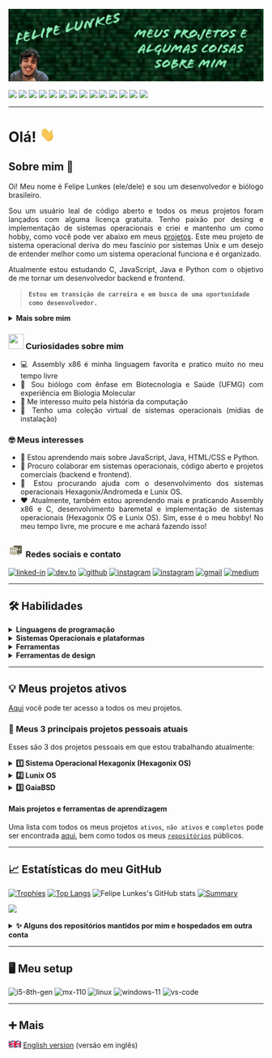 
[![Header](https://raw.githubusercontent.com/felipenlunkes/felipenlunkes/master/img/header.pt.png "Header")](https://twitter.com/felipeldev/)

![](https://img.shields.io/badge/OS-Linux-informational?style=flat&logo=linux&logoColor=white&color=2bbc8a)
![](https://img.shields.io/badge/OS-FreeBSD-informational?style=flat&logo=freebsd&logoColor=white&color=2bbc8a)
![](https://img.shields.io/badge/OS-macOS-informational?style=flat&logo=macos&logoColor=white&color=2bbc8a)
![](https://img.shields.io/badge/OS-Windows-informational?style=flat&logo=windows&logoColor=white&color=2bbc8a)
![](https://img.shields.io/badge/Code-Make-informational?style=flat&logo=cmake&logoColor=white&color=2bbc8a)
![](https://img.shields.io/badge/Code-Assembly-informational?style=flat&logo=assembly&logoColor=white&color=2bbc8a)
![](https://img.shields.io/badge/Code-C-informational?style=flat&logo=c&logoColor=white&color=2bbc8a)
![](https://img.shields.io/badge/Code-Java-informational?style=flat&logo=java&logoColor=white&color=2bbc8a)
![](https://img.shields.io/badge/Code-VisualBasic-informational?style=flat&logo=.net&logoColor=white&color=2bbc8a)
![](https://img.shields.io/badge/Code-Python-informational?style=flat&logo=python&logoColor=white&color=2bbc8a)
![](https://img.shields.io/badge/Code-Markdown-informational?style=flat&logo=markdown&logoColor=white&color=2bbc8a)
![](https://img.shields.io/badge/Code-MySQL-informational?style=flat&logo=mysql&logoColor=white&color=2bbc8a)
![](https://img.shields.io/badge/Shell-Bash-informational?style=flat&logo=gnu-bash&logoColor=white&color=2bbc8a)
![](https://img.shields.io/badge/Arduino-Arduino-informational?style=flat&logo=arduino&logoColor=white&color=2bbc8a)

<hr>

# Olá! <img src="https://raw.githubusercontent.com/felipenlunkes/felipenlunkes/master/img/wave.gif" width="30px" height="30px" />

## Sobre mim 💁 

<div align="justify">

Oi! Meu nome é Felipe Lunkes (ele/dele) e sou um desenvolvedor e biólogo brasileiro.

Sou um usuário leal de código aberto e todos os meus projetos foram lançados com alguma licença gratuita. Tenho paixão por desing e implementação de sistemas operacionais e criei e mantenho um como hobby, como você pode ver abaixo em meus [projetos](PROJECTS.pt.md). Este meu projeto de sistema operacional deriva do meu fascínio por sistemas Unix e um desejo de entender melhor como um sistema operacional funciona e é organizado.

Atualmente estou estudando C, JavaScript, Java e Python com o objetivo de me tornar um desenvolvedor backend e frontend.

</div>

> **`Estou em transição de carreira e em busca de uma oportunidade como desenvolvedor.`**

<details title="Mais sobre mim" align='left'>
<br>
<summary align='left'><strong>Mais sobre mim</strong></summary>

<div align="justify">

Minha vida como desenvolvedor começa aos 2 anos, quando fui apresentado a um computador. Mais tarde, aos 15 anos, decidi fazer um curso técnico em computação e programação, que fez com que eu me apaixonasse pela programação. Neste curso aprendi algumas línguas e também passei a aprender outras sozinho, de forma autodidata. Hoje, tenho experiência em C, x86 Assembly, Java, Pascal, Basic, Visual Basic (.NET) e Python.

Também sou biólogo com interesse em desenvolver soluções para bioinformática.

</div>

</details>

### <img src="https://c.tenor.com/GocCvG7hs78AAAAi/rocket-joypixels.gif" width="30px" height="30px" /> Curiosidades sobre mim

<div align="justify">

* 💻 Assembly x86 é minha linguagem favorita e pratico muito no meu tempo livre
* 🧬 Sou biólogo com ênfase em Biotecnologia e Saúde (UFMG) com experiência em Biologia Molecular
* 📕 Me interesso muito pela história da computação
* 📀 Tenho uma coleção virtual de sistemas operacionais (mídias de instalação)

</div>

### 🤓 Meus interesses  

<div align="justify">

- 🌱 Estou aprendendo mais sobre JavaScript, Java, HTML/CSS e Python.
- 👯 Procuro colaborar em sistemas operacionais, código aberto e projetos comerciais (backend e frontend).
- 🤔 Estou procurando ajuda com o desenvolvimento dos sistemas operacionais Hexagonix/Andromeda e Lunix OS.
- ❤️ Atualmente, também estou aprendendo mais e praticando Assembly x86 e C, desenvolvimento baremetal e implementação de sistemas operacionais (Hexagonix OS e Lunix OS). Sim, esse é o meu hobby! No meu tempo livre, me procure e me achará fazendo isso!

</div>

<!--
- 📫 How to reach me: [@felipeldev on Twitter](https://twitter.com/felipeldev), [@dev_lipe on Instagram](https://instagram.com/dev_lipe) or felipemiguel_nery@hotmail.com
-->

### <img src="https://raw.githubusercontent.com/felipenlunkes/felipenlunkes/master/img/message.gif" width="30px" height="30px" /> Redes sociais e contato

[![linked-in](https://img.shields.io/badge/LinkedIn-0077B5?style=for-the-badge&logo=LinkedIn&logoColor=white)](https://www.linkedin.com/in/felipelunkes/)
[![dev.to](https://img.shields.io/badge/Dev.to-0A0A0A?style=for-the-badge&logo=DevdotTo&logoColor=white)](https://dev.to/felipenlunkes)
[![github](https://img.shields.io/badge/GitHub-000000?style=for-the-badge&logo=GitHub&logoColor=white)](https://github.com/felipenlunkes)
[![instagram](https://img.shields.io/badge/Instagram-E4405F?style=for-the-badge&logo=instagram&logoColor=white)](https://www.instagram.com/dev_lipe/)
[![instagram](https://img.shields.io/badge/Twitter-0077B5?style=for-the-badge&logo=Twitter&logoColor=white)](https://www.twitter.com/felipeldev/)
[![gmail](https://img.shields.io/badge/Gmail-D14836?style=for-the-badge&logo=gmail&logoColor=white)](mailto:felipenldev@gmail.com)
[![medium](https://img.shields.io/badge/Medium-12100E?style=for-the-badge&logo=medium&logoColor=white)](https://medium.com/@felipeldev)

<hr>

## 🛠️ Habilidades

<details title="Linguagens de programação" align='left'>
<br>
<summary align='left'><strong>Linguagens de programação</strong></summary>

![assembly](https://img.shields.io/badge/Assembly-F57842?style=for-the-badge&logo=assembly&logoColor=white)
![c](https://img.shields.io/badge/C-F5b342?style=for-the-badge&logo=c&logoColor=white)
![java](https://img.shields.io/badge/Java-F54242?style=for-the-badge&logo=java&logoColor=white)
![visualbasic](https://img.shields.io/badge/VisualBasic-5334ED?style=for-the-badge&logo=.net&logoColor=white)
![python](https://img.shields.io/badge/Python-8419D1?style=for-the-badge&logo=python&logoColor=white)
![bash](https://img.shields.io/badge/Shell_Script-118515?style=for-the-badge&logo=gnu-bash&logoColor=white)
![make](https://img.shields.io/badge/Make-0077B5?style=for-the-badge&logo=cmake&logoColor=white)
![markdown](https://img.shields.io/badge/Markdown-000000?style=for-the-badge&logo=markdown&logoColor=white)
![mysql](https://img.shields.io/badge/MySQL-00000F?style=for-the-badge&logo=mysql&logoColor=white)

</details>

<details title="Sistemas Operacionais e plataformas" align='left'>
<br>
<summary align='left'><strong>Sistemas Operacionais e plataformas</strong></summary>

![windows](https://img.shields.io/badge/Windows_NT-0078D6?style=for-the-badge&logo=windows&logoColor=white)
![linux](https://img.shields.io/badge/Linux-470137?style=for-the-badge&logo=linux&logoColor=white)
![macOS](https://img.shields.io/badge/macOS-F2621F?style=for-the-badge&logo=macos&logoColor=white)
![freeBSD](https://img.shields.io/badge/freeBSD-DE2218?style=for-the-badge&logo=freebsd&logoColor=white)
![arduino](https://img.shields.io/badge/Arduino-E4405F?style=for-the-badge&logo=arduino&logoColor=white)

</details>

<details title="Ferramentas" align='left'>
<br>
<summary align='left'><strong>Ferramentas</strong></summary>

![vs-code](https://img.shields.io/badge/VS_Code-007ACC?style=for-the-badge&logo=Visual-Studio-Code&logoColor=white)
![github](https://img.shields.io/badge/GitHub-8117EB?style=for-the-badge&logo=github&logoColor=white)
![qemu](https://img.shields.io/badge/Qemu-0A0A0A?style=for-the-badge&logo=qemu&logoColor=white)
![virtualbox](https://img.shields.io/badge/VirtualBox-118515?style=for-the-badge&logo=virtualbox&logoColor=white)
![arduino_IDE](https://img.shields.io/badge/Arduino_IDE-00979D?style=for-the-badge&logo=arduino&logoColor=white)
![visualstudio](https://img.shields.io/badge/Visual_Studio-5C2D91?style=for-the-badge&logo=visual%20studio&logoColor=white)
![gnu_bash](https://img.shields.io/badge/GNU%20Bash-4EAA25?style=for-the-badge&logo=GNU%20Bash&logoColor=white)
![windows_terminal](https://img.shields.io/badge/windows%20terminal-4D4D4D?style=for-the-badge&logo=windows%20terminal&logoColor=white)

</details>

<details title="Ferramentas de design" align='left'>
<br>
<summary align='left'><strong>Ferramentas de design</strong></summary>

![canva](https://img.shields.io/badge/Canva-F28A22?style=for-the-badge&logo=canva&logoColor=white)
![gimp](https://img.shields.io/badge/Gimp-139176?style=for-the-badge&logo=gimp&logoColor=white)
![creative_cloud](https://img.shields.io/badge/Adobe%20Creative%20Cloud-DA1F26?style=for-the-badge&logo=Adobe%20Creative%20Cloud&logoColor=white)

</details>

<hr>

## 💡 Meus projetos ativos

[Aqui](PROJECTS.pt.md) você pode ter acesso a todos os meu projetos.

### 💎 Meus 3 principais projetos pessoais atuais

Esses são 3 dos projetos pessoais em que estou trabalhando atualmente:

<details title="1️⃣ Sistema Operacional Hexagonix (Hexagonix OS)" align='left'>
<br>
<summary align='left'><strong>1️⃣ Sistema Operacional Hexagonix (Hexagonix OS)</strong></summary>

<p align='center'>
<a href="https://github.com/hexagonix"><img height="150" src="https://github.com/hexagonix/Doc/blob/main/Img/Hexagonix.png"></a>&nbsp;&nbsp;
</p>

<div align="justify">

Eu sou o criador e, até agora, o único desenvolvedor do `Hexagonix`, um sistema operacional desenvolvido inteiramente do zero em `Assembly x86` que se inspira muito nos sistemas Unix, mesmo que eu não tenha nenhum código derivado destes. A maior inspiração para o desenvolvimento foi criar um sistema semelhante ao FreeBSD e ao Linux, ao mesmo tempo em que me permitia aprender mais sobre como funciona um sistema operacional e sobre hardware. Nos últimos sete anos de desenvolvimento, fiz alguns avanços com o Hexagonix, como desenvolver um kernel estável com suporte a gráficos, disco e sistema de arquivos FAT16B, além de portar o `flat assembler` para ser executado sobre o Hexagonix, tornando-o `self-hosting`. Também desenvolvi uma IDE que permite o desenvolvimento de aplicativos sobre do Hexagonix e para o Hexagonix. Agora, o código completo do sistema, incluindo o `kernel`, `utilitários` e `APIs`, foi lançado como software livre sob `licença BSD`, permitindo aos interessados ​​participar deste projeto e expandi-lo ou apenas estudar mais sobre a organização de um sistema operacional, Assembly ou hardware.

O projeto é mantido em repositórios separados sob um único usuário. Você pode encontrar os repositórios e obter mais informações sobre o projeto [aqui](https://github.com/hexagonix/).

</div>

</details>

<details title="2️⃣ Lunix OS" align='left'>
<br>
<summary align='left'><strong>2️⃣ Lunix OS</strong></summary>

<p align='center'>
<a href="https://github.com/felipenlunkes/lunix"><img height="100" src="https://github.com/felipenlunkes/lunix/blob/main/Doc/header.gif"></a>&nbsp;&nbsp;
</p>

<div align="justify">

[Lunix](http://github.com/felipenlunkes/lunix) é um novo sistema operacional desenvolvido em C para a arquitetura x86. Ele está em fase inicial (bem inicial) de desenvolvimento.

</div>

</details>

<details title="3️⃣ GaiaBSD" align='left'>
<br>
<summary align='left'><strong>3️⃣ GaiaBSD</strong></summary>

<p align='center'>
<a href="https://github.com/felipenlunkes/GaiaBSD"><img height="150" src="https://github.com/simple-icons/simple-icons/blob/develop/icons/freebsd.svg"></a>&nbsp;&nbsp;
</p>

<div align="justify">

GaiaBSD é um fork do FreeBSD destinado a estudar mais sobre sistemas Unix e tentar desenvolver uma distribuição mais amigável baseada na robustez do FreeBSD.

</div>

</details>

#### Mais projetos e ferramentas de aprendizagem

<div align="justify">

Uma lista com todos os meus projetos `ativos`, `não ativos` e `completos` pode ser encontrada [aqui](PROJECTS.pt.md), bem como todos os meus [`repositórios`](https://github.com/felipenlunkes?tab=repositories) públicos.

</div>

<hr>

## 📈 Estatísticas do meu GitHub 

[![Trophies](https://github-profile-trophy.vercel.app/?username=felipenlunkes&row=1&column=6&margin-h=8&theme=darkhub&count_private=true&margin-w=15&no-frame=true)](https://github.com/felipenlunkes)
[![Top Langs](https://github-readme-stats.vercel.app/api/top-langs/?username=felipenlunkes&theme=tokyonight&layout=compact)](https://github.com/felipenlunkes)
![Felipe Lunkes's GitHub stats](https://github-readme-stats.vercel.app/api?username=felipenlunkes&show_icons=true&theme=tokyonight)
[![Summary](https://github-profile-summary-cards.vercel.app/api/cards/profile-details?username=felipenlunkes&theme=tokyonight)](https://github.com/felipenlunkes)

<!-- Aqui, as visitas ao meu perfil -->

![](https://komarev.com/ghpvc/?username=felipenlunkes&color=F57842&label=Visitas+ao+perfil&style=for-the-badge)

<details title="Alguns dos repositórios mantidos por mim e hospedados em outra conta" align='left'>
<br>
<summary align='left'><strong>✨️ Alguns dos repositórios mantidos por mim e hospedados em outra conta</strong></summary>

<div align="justify">

> Os repositórios abaixo foram criados e são mantidos por mim, hospedados em outras contas de projetos específicos ou de `organização` (como [Hexagonix](https://github.com/hexagonix), por exemplo):

</div>

[![Hexagon Kernel](https://github-readme-stats.vercel.app/api/pin/?username=Hexagonix&repo=Hexagon&theme=dark)](https://github.com/hexagonix/Hexagon)
[![HBoot](https://github-readme-stats.vercel.app/api/pin/?username=Hexagonix&repo=HBoot&theme=dark)](https://github.com/hexagonix/Hboot)
[![Unix-Apps](https://github-readme-stats.vercel.app/api/pin/?username=Hexagonix&repo=unix-apps&theme=dark)](https://github.com/hexagonix/unix-apps)
[![fasmX](https://github-readme-stats.vercel.app/api/pin/?username=Hexagonix&repo=fasmx&theme=dark)](https://github.com/hexagonix/fasmx)

</details>

<hr>

## 🖥️ Meu setup

![i5-8th-gen](https://img.shields.io/badge/Intel-Core_i5_8th-0071C5?style=for-the-badge&logo=intel&logoColor=white)
![mx-110](https://img.shields.io/badge/NVIDIA-MX110-76B900?style=for-the-badge&logo=nvidia&logoColor=white)
![linux](https://img.shields.io/badge/Linux_Ubuntu-470137?style=for-the-badge&logo=linux&logoColor=white)
![windows-11](https://img.shields.io/badge/Windows_11-0078D6?style=for-the-badge&logo=windows&logoColor=white)
![vs-code](https://img.shields.io/badge/VS_Code-007ACC?style=for-the-badge&logo=Visual-Studio-Code&logoColor=white)

<hr>

## ➕️ Mais

<img src="https://raw.githubusercontent.com/felipenlunkes/felipenlunkes/master/img/UK.gif" width="25px" height="15px" /> [English version](README.md) (versão em inglês)